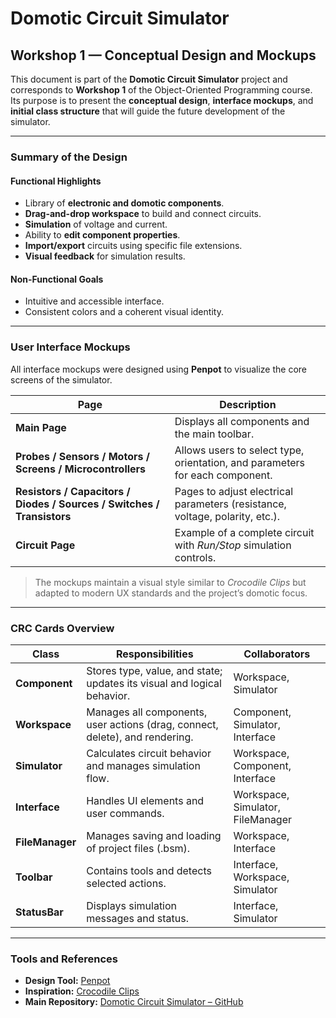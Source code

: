 # Domotic Circuit Simulator

## Workshop 1 — Conceptual Design and Mockups

This document is part of the **Domotic Circuit Simulator** project and corresponds to **Workshop 1** of the Object-Oriented Programming course.  
Its purpose is to present the **conceptual design**, **interface mockups**, and **initial class structure** that will guide the future development of the simulator.

---

### Summary of the Design

#### Functional Highlights
- Library of **electronic and domotic components**.  
- **Drag-and-drop workspace** to build and connect circuits.  
- **Simulation** of voltage and current.  
- Ability to **edit component properties**.  
- **Import/export** circuits using specific file extensions.  
- **Visual feedback** for simulation results.  

#### Non-Functional Goals
- Intuitive and accessible interface.  
- Consistent colors and a coherent visual identity.  

---

### User Interface Mockups

All interface mockups were designed using **Penpot** to visualize the core screens of the simulator.  

| Page | Description |
|------|--------------|
| **Main Page** | Displays all components and the main toolbar. |
| **Probes / Sensors / Motors / Screens / Microcontrollers** | Allows users to select type, orientation, and parameters for each component. |
| **Resistors / Capacitors / Diodes / Sources / Switches / Transistors** | Pages to adjust electrical parameters (resistance, voltage, polarity, etc.). |
| **Circuit Page** | Example of a complete circuit with *Run/Stop* simulation controls. |

> The mockups maintain a visual style similar to *Crocodile Clips* but adapted to modern UX standards and the project’s domotic focus.

---

### CRC Cards Overview

| **Class** | **Responsibilities** | **Collaborators** |
|------------|----------------------|--------------------|
| **Component** | Stores type, value, and state; updates its visual and logical behavior. | Workspace, Simulator |
| **Workspace** | Manages all components, user actions (drag, connect, delete), and rendering. | Component, Simulator, Interface |
| **Simulator** | Calculates circuit behavior and manages simulation flow. | Workspace, Component, Interface |
| **Interface** | Handles UI elements and user commands. | Workspace, Simulator, FileManager |
| **FileManager** | Manages saving and loading of project files (.bsm). | Workspace, Interface |
| **Toolbar** | Contains tools and detects selected actions. | Interface, Workspace, Simulator |
| **StatusBar** | Displays simulation messages and status. | Interface, Simulator |

---

### Tools and References

- **Design Tool:** [Penpot](https://penpot.app)  
- **Inspiration:** [Crocodile Clips](https://en.wikipedia.org/wiki/Crocodile_Clips)  
- **Main Repository:** [Domotic Circuit Simulator – GitHub](https://github.com/Ricardo-Esteban-Cepeda-Gomez/DomoticCircuitSimulator)
